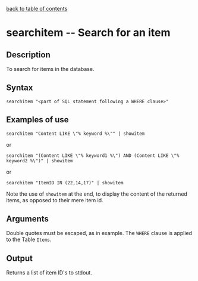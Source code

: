 [back to table of contents](/index.md)
# searchitem -- Search for an item
## Description
To search for items in the database.
## Syntax
`searchitem "<part of SQL statement following a WHERE clause>"`
## Examples of use
```
searchitem "Content LIKE \"% keyword %\"" | showitem
```
or
```
searchitem "(Content LIKE \"% keyword1 %\") AND (Content LIKE \"% keyword2 %\")" | showitem
```
or
```
searchitem "ItemID IN (22,14,17)" | showitem
```

Note the use of `showitem` at the end, to display the content of the returned items, as opposed to their mere item id.
## Arguments
Double quotes must be escaped, as in example.
The `WHERE` clause is applied to the Table `Items`.
## Output
Returns a list of item ID's to stdout.